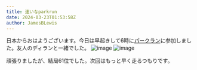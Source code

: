 ```yaml
---
title: 速いなparkrun
date: 2024-03-23T01:53:58Z
author: JamesBLewis
---
```

日本からおはようございます。今日は早起きして6時に[パークラン](https://www.parkrun.jp)に参加しました。友人のディランと一緒でした。
![image](https://github.com/devhou-se/www-jp/assets/1495031/71964323-7cb1-44b0-84da-a4067598a52d)
![image](https://github.com/devhou-se/www-jp/assets/1495031/e37f29ee-421b-44d2-9a02-9696e82436e0)

頑張りましたが、結局61位でした。次回はもっと早く走るつもりです。